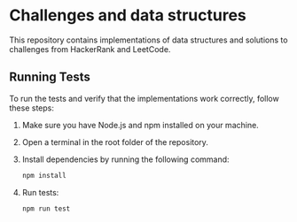# Challenges and data structures

This repository contains implementations of data structures and solutions to challenges from HackerRank and LeetCode.

## Running Tests

To run the tests and verify that the implementations work correctly, follow these steps:

1. Make sure you have Node.js and npm installed on your machine.

2. Open a terminal in the root folder of the repository.

3. Install dependencies by running the following command:

   ```bash
   npm install

4. Run tests:

   ```bash
   npm run test
